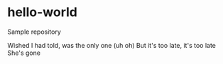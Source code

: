 # hello-world
Sample repository

Wished I had told, was the only one (uh oh)
But it's too late, it's too late
She's gone

